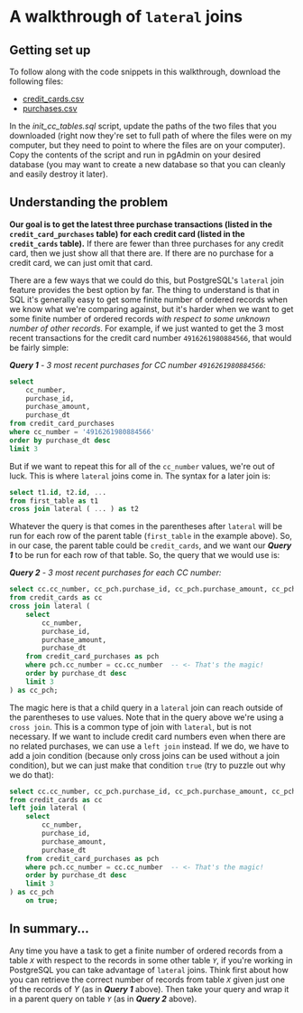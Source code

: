 # A walkthrough of `lateral` joins

## Getting set up

To follow along with the code snippets in this walkthrough, download the following files:
* [credit_cards.csv](https://storage.googleapis.com/mjumbewu_musa_509/assn02_sample_data/credit_cards.csv)
* [purchases.csv](https://storage.googleapis.com/mjumbewu_musa_509/assn02_sample_data/purchases.csv)

In the _init_cc_tables.sql_ script, update the paths of the two files that you downloaded (right now they're set to full path of where the files were on my computer, but they need to point to where the files are on your computer). Copy the contents of the script and run in pgAdmin on your desired database (you may want to create a new database so that you can cleanly and easily destroy it later).

## Understanding the problem

**Our goal is to get the latest three purchase transactions (listed in the `credit_card_purchases` table) for each credit card (listed in the `credit_cards` table).** If there are fewer than three purchases for any credit card, then we just show all that there are. If there are no purchase for a credit card, we can just omit that card.

There are a few ways that we could do this, but PostgreSQL's `lateral` join feature provides the best option by far. The thing to understand is that in SQL it's generally easy to get some finite number of ordered records when we know what we're comparing against, but it's harder when we want to get some finite number of ordered records _with respect to some unknown number of other records_. For example, if we just wanted to get the 3 most recent transactions for the credit card number `4916261980884566`, that would be fairly simple:

_**Query 1** - 3 most recent purchases for CC number `4916261980884566`:_
```sql
select
    cc_number,
    purchase_id,
    purchase_amount,
    purchase_dt
from credit_card_purchases
where cc_number = '4916261980884566'
order by purchase_dt desc
limit 3
```

But if we want to repeat this for all of the `cc_number` values, we're out of luck. This is where `lateral` joins come in. The syntax for a later join is:

```sql
select t1.id, t2.id, ...
from first_table as t1
cross join lateral ( ... ) as t2
```

Whatever the query is that comes in the parentheses after `lateral` will be run for each row of the parent table (`first_table` in the example above). So, in our case, the parent table could be `credit_cards`, and we want our _**Query 1**_ to be run for each row of that table. So, the query that we would use is:

_**Query 2** - 3 most recent purchases for each CC number:_
```sql
select cc.cc_number, cc_pch.purchase_id, cc_pch.purchase_amount, cc_pch.purchase_dt
from credit_cards as cc
cross join lateral (
    select
        cc_number,
        purchase_id,
        purchase_amount,
        purchase_dt
    from credit_card_purchases as pch
    where pch.cc_number = cc.cc_number  -- <- That's the magic!
    order by purchase_dt desc
    limit 3
) as cc_pch;
```

The magic here is that a child query in a `lateral` join can reach outside of the parentheses to use values. Note that in the query above we're using a `cross join`. This is a common type of join with `lateral`, but is not necessary. If we want to include credit card numbers even when there are no related purchases, we can use a `left join` instead. If we do, we have to add a join condition (because only cross joins can be used without a join condition), but we can just make that condition `true` (try to puzzle out why we do that):

```sql
select cc.cc_number, cc_pch.purchase_id, cc_pch.purchase_amount, cc_pch.purchase_dt
from credit_cards as cc
left join lateral (
    select
        cc_number,
        purchase_id,
        purchase_amount,
        purchase_dt
    from credit_card_purchases as pch
    where pch.cc_number = cc.cc_number  -- <- That's the magic!
    order by purchase_dt desc
    limit 3
) as cc_pch
    on true;
```

## In summary...

Any time you have a task to get a finite number of ordered records from a table _`X`_ with respect to the records in some other table _`Y`_, if you're working in PostgreSQL you can take advantage of `lateral` joins. Think first about how you can retrieve the correct number of records from table _`X`_ given just one of the records of _Y_ (as in _**Query 1**_ above). Then take your query and wrap it in a parent query on table _`Y`_ (as in _**Query 2**_ above).
